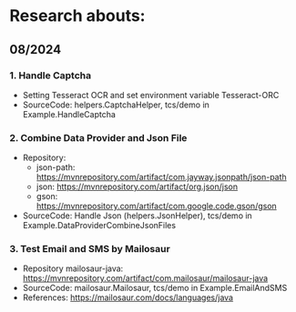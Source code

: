# Research abouts:
## 08/2024
### 1. Handle Captcha
- Setting Tesseract OCR and set environment variable Tesseract-ORC
- SourceCode: helpers.CaptchaHelper, tcs/demo in Example.HandleCaptcha
### 2. Combine Data Provider and Json File
- Repository:
  + json-path: https://mvnrepository.com/artifact/com.jayway.jsonpath/json-path
  + json: https://mvnrepository.com/artifact/org.json/json
  + gson: https://mvnrepository.com/artifact/com.google.code.gson/gson
- SourceCode: Handle Json (helpers.JsonHelper), tcs/demo in Example.DataProviderCombineJsonFiles
### 3. Test Email and SMS by Mailosaur
- Repository mailosaur-java: https://mvnrepository.com/artifact/com.mailosaur/mailosaur-java
- SourceCode: mailosaur.Mailosaur, tcs/demo in Example.EmailAndSMS
- References: https://mailosaur.com/docs/languages/java
